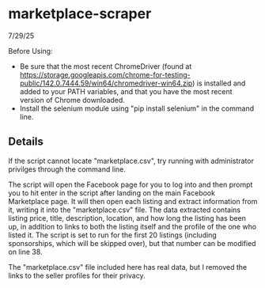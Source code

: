# marketplace-scraper

7/29/25

Before Using:
 - Be sure that the most recent ChromeDriver (found at https://storage.googleapis.com/chrome-for-testing-public/142.0.7444.59/win64/chromedriver-win64.zip) is installed and added to your PATH variables, and that you have the most recent version of Chrome downloaded.
 - Install the selenium module using "pip install selenium" in the command line.

## Details

If the script cannot locate "marketplace.csv", try running with administrator privilges through the command line.

The script will open the Facebook page for you to log into and then prompt you to hit enter in the script after landing on the main Facebook Marketplace page. It will then open each listing and extract
information from it, writing it into the "marketplace.csv" file. The data extracted contains listing price, title, description, location, and how long the listing has been up, in addition to links to
both the listing itself and the profile of the one who listed it. The script is set to run for the first 20 listings (including sponsorships, which will be skipped over), but that number can be modified
on line 38.

The "marketplace.csv" file included here has real data, but I removed the links to the seller profiles for their privacy.
